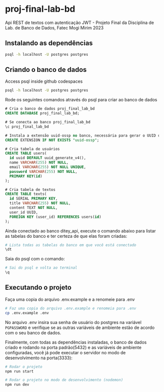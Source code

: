 # proj-final-lab-bd

Api REST de textos com autenticação JWT - Projeto Final da Disciplina de Lab. de Banco de Dados, Fatec Mogi Mirim 2023

## Instalando as dependências

```bash
psql -h localhost -U postgres postgres
```

## Criando o banco de dados

Access psql inside github codespaces

```bash
psql -h localhost -U postgres postgres
```

Rode os seguintes comandos através do psql para criar ao banco de dados

```sql
# Cria o banco de dados proj_final_lab_bd
CREATE DATABASE proj_final_lab_bd;

# Se conecta ao banco proj_final_lab_bd
\c proj_final_lab_bd

# Instala a extensão uuid-ossp no banco, necessária para gerar o UUID do usuário e criar a tabela users
CREATE EXTENSION IF NOT EXISTS "uuid-ossp";

# Cria tabela de usuários
CREATE TABLE users(
  id uuid DEFAULT uuid_generate_v4(),
  name VARCHAR(255) NOT NULL,
  email VARCHAR(255) NOT NULL UNIQUE,
  password VARCHAR(255) NOT NULL,
  PRIMARY KEY(id)
);

# Cria tabela de textos
CREATE TABLE texts(
  id SERIAL PRIMARY KEY,
  title VARCHAR(255) NOT NULL,
  content TEXT NOT NULL,
  user_id UUID,
  FOREIGN KEY (user_id) REFERENCES users(id)
);
```

Ainda conectado ao banco ditey_api, execute o comando abaixo para listar as tabelas do banco e ter certeza de que elas foram criadas:

```bash
# Lista todas as tabelas do banco em que você está conectado
\dt
```

Saia do psql com o comando:

```bash
# Sai do psql e volta ao terminal
\q
```

## Executando o projeto

Faça uma copia do arquivo .env.example e a renomeie para .env

```bash
# Faz uma copia do arquivo .env.example e renomeia para .env
cp .env.example .env
```

No arquivo .env insira sua senha de usuário do postgres na variável `PGPASSWORD` e verifique se as outras variáveis de ambiente estão de acordo com o seu banco de dados.

Finalmente, com todas as dependências instaladas, o banco de dados criado e rodando na porta padrão(5432) e as variáveis de ambiente configuradas, você já pode executar o servidor no modo de desenvolvimento na porta(3333):

```bash
# Rodar o projeto
npm run start

# Rodar o projeto no modo de desenvolvimento (nodemon)
npm run dev
```
